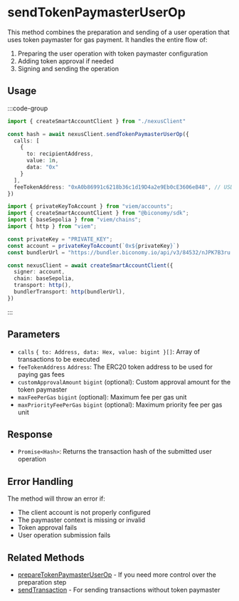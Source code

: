 # sendTokenPaymasterUserOp

This method combines the preparation and sending of a user operation that uses token paymaster for gas payment. It handles the entire flow of:
1. Preparing the user operation with token paymaster configuration
2. Adding token approval if needed
3. Signing and sending the operation

## Usage

:::code-group

```typescript twoslash [example.ts]
import { createSmartAccountClient } from "./nexusClient"

const hash = await nexusClient.sendTokenPaymasterUserOp({
  calls: [
    {
      to: recipientAddress,
      value: 1n,
      data: "0x"
    }
  ],
  feeTokenAddress: "0xA0b86991c6218b36c1d19D4a2e9Eb0cE3606eB48", // USDC address
})
```

```typescript twoslash [nexusClient.ts] filename="nexusClient.ts"
import { privateKeyToAccount } from "viem/accounts";
import { createSmartAccountClient } from "@biconomy/sdk";
import { baseSepolia } from "viem/chains"; 
import { http } from "viem"; 

const privateKey = "PRIVATE_KEY";
const account = privateKeyToAccount(`0x${privateKey}`)
const bundlerUrl = "https://bundler.biconomy.io/api/v3/84532/nJPK7B3ru.dd7f7861-190d-41bd-af80-6877f74b8f44"; 

const nexusClient = await createSmartAccountClient({
  signer: account, 
  chain: baseSepolia,
  transport: http(), 
  bundlerTransport: http(bundlerUrl), 
})
```

:::

## Parameters

- `calls` `{ to: Address, data: Hex, value: bigint }[]`: Array of transactions to be executed
- `feeTokenAddress` `Address`: The ERC20 token address to be used for paying gas fees
- `customApprovalAmount` `bigint` (optional): Custom approval amount for the token paymaster
- `maxFeePerGas` `bigint` (optional): Maximum fee per gas unit
- `maxPriorityFeePerGas` `bigint` (optional): Maximum priority fee per gas unit

## Response

- `Promise<Hash>`: Returns the transaction hash of the submitted user operation

## Error Handling

The method will throw an error if:
- The client account is not properly configured
- The paymaster context is missing or invalid
- Token approval fails
- User operation submission fails

## Related Methods

- [prepareTokenPaymasterUserOp](./prepareTokenPaymasterUserOp.md) - If you need more control over the preparation step
- [sendTransaction](./sendTransaction.md) - For sending transactions without token paymaster 
